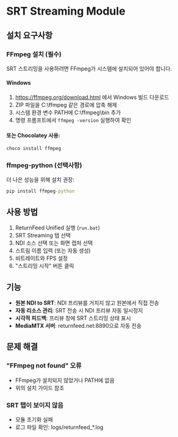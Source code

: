 # SRT Streaming Module

## 설치 요구사항

### FFmpeg 설치 (필수)
SRT 스트리밍을 사용하려면 FFmpeg가 시스템에 설치되어 있어야 합니다.

#### Windows
1. https://ffmpeg.org/download.html 에서 Windows 빌드 다운로드
2. ZIP 파일을 C:\ffmpeg 같은 경로에 압축 해제
3. 시스템 환경 변수 PATH에 C:\ffmpeg\bin 추가
4. 명령 프롬프트에서 `ffmpeg -version` 실행하여 확인

#### 또는 Chocolatey 사용:
```cmd
choco install ffmpeg
```

### ffmpeg-python (선택사항)
더 나은 성능을 위해 설치 권장:
```cmd
pip install ffmpeg-python
```

## 사용 방법

1. ReturnFeed Unified 실행 (`run.bat`)
2. SRT Streaming 탭 선택
3. NDI 소스 선택 또는 화면 캡처 선택
4. 스트림 이름 입력 (또는 자동 생성)
5. 비트레이트와 FPS 설정
6. "스트리밍 시작" 버튼 클릭

## 기능

- **원본 NDI to SRT**: NDI 프리뷰를 거치지 않고 원본에서 직접 전송
- **자동 리소스 관리**: SRT 전송 시 NDI 프리뷰 자동 일시정지
- **시각적 피드백**: 프리뷰 창에 SRT 스트리밍 상태 표시
- **MediaMTX 서버**: returnfeed.net:8890으로 자동 전송

## 문제 해결

### "FFmpeg not found" 오류
- FFmpeg가 설치되지 않았거나 PATH에 없음
- 위의 설치 가이드 참조

### SRT 탭이 보이지 않음
- 모듈 초기화 실패
- 로그 파일 확인: logs/returnfeed_*.log